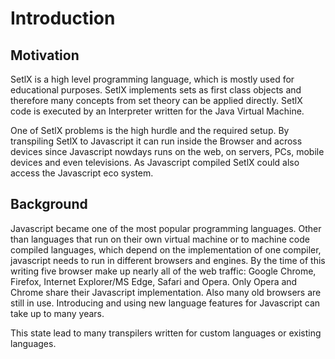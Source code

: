 # Introduction

## Motivation

SetlX is a high level programming language, which is mostly used for educational purposes. SetlX implements sets as first class objects and therefore many concepts from set theory can be applied directly. SetlX code is executed by an Interpreter written for the Java Virtual Machine.

One of SetlX problems is the high hurdle and the required setup. By transpiling SetlX to Javascript it can run inside the Browser and across devices since Javascript nowdays runs on the web, on servers, PCs, mobile devices and even televisions. As Javascript compiled SetlX could also access the Javascript eco system.

## Background

Javascript became one of the most popular programming languages. Other than languages that run on their own virtual machine or to machine code compiled languages, which depend on the implementation of one compiler, javascript needs to run in different browsers and engines. By the time of this writing five browser make up nearly all of the web traffic: Google Chrome, Firefox, Internet Explorer/MS Edge, Safari and Opera. Only Opera and Chrome share their Javascript implementation. Also many old browsers are still in use. Introducing and using new language features for Javascript can take up to many years.

This state lead to many transpilers written for custom languages or existing languages.

[1]: https://developer.mozilla.org/en-US/docs/Web/JavaScript/About_JavaScript#What_JavaScript_implementations_are_available
[2]: https://github.com/jashkenas/coffeescript/wiki/list-of-languages-that-compile-to-js
